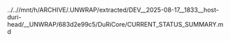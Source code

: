 ../..//mnt/h/ARCHIVE/.UNWRAP/extracted/DEV__2025-08-17__1833__host-duri-head/__UNWRAP/683d2e99c5/DuRiCore/CURRENT_STATUS_SUMMARY.md